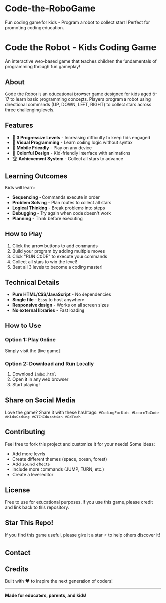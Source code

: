 # Code-the-RoboGame
Fun coding game for kids - Program a robot to collect stars! Perfect for promoting coding education.

#  Code the Robot - Kids Coding Game

An interactive web-based game that teaches children the fundamentals of programming through fun gameplay!

## About

Code the Robot is an educational browser game designed for kids aged 6-17 to learn basic programming concepts. Players program a robot using directional commands (UP, DOWN, LEFT, RIGHT) to collect stars across three challenging levels.

## Features

- 🎯 **3 Progressive Levels** - Increasing difficulty to keep kids engaged
- 🤖 **Visual Programming** - Learn coding logic without syntax
- 📱 **Mobile Friendly** - Play on any device
- 🎨 **Colorful Design** - Kid-friendly interface with animations
- 🏆 **Achievement System** - Collect all stars to advance

## Learning Outcomes

Kids will learn:
- **Sequencing** - Commands execute in order
- **Problem Solving** - Plan routes to collect all stars
- **Logical Thinking** - Break problems into steps
- **Debugging** - Try again when code doesn't work
- **Planning** - Think before executing

## How to Play

1. Click the arrow buttons to add commands
2. Build your program by adding multiple moves
3. Click "RUN CODE" to execute your commands
4. Collect all stars to win the level!
5. Beat all 3 levels to become a coding master!

## Technical Details

- **Pure HTML/CSS/JavaScript** - No dependencies
- **Single file** - Easy to host anywhere
- **Responsive design** - Works on all screen sizes
- **No external libraries** - Fast loading

## How to Use

### Option 1: Play Online
Simply visit the [live game]

### Option 2: Download and Run Locally
1. Download `index.html`
2. Open it in any web browser
3. Start playing!


## Share on Social Media

Love the game? Share it with these hashtags:
`#CodingForKids #LearnToCode #KidsCoding #STEMEducation #EdTech`

## Contributing

Feel free to fork this project and customize it for your needs! Some ideas:
- Add more levels
- Create different themes (space, ocean, forest)
- Add sound effects
- Include more commands (JUMP, TURN, etc.)
- Create a level editor

## License

Free to use for educational purposes. If you use this game, please credit and link back to this repository.

## Star This Repo!

If you find this game useful, please give it a star ⭐ to help others discover it!

## Contact


## Credits

Built with ❤️ to inspire the next generation of coders!

---

**Made for educators, parents, and kids!**
